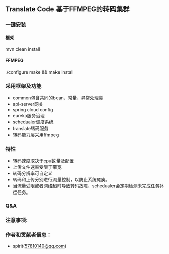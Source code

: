 
## Translate Code   基于FFMPEG的转码集群

### 一键安装

#### 框架
mvn clean install

#### FFMPEG
./configure
make && make install

### 采用框架及功能
- common包含共同的bean、常量、异常处理类
- api-server网关
- spring cloud config
- eureka服务治理
- schedualer调度系统
- translate转码服务
- 转码能力层采用ffmpeg

### 特性

- 转码速度取决于cpu数量及配置
- 上传文件速率受限于带宽
- 转码分辨率可自定义
- 转码和上传分别进行流量控制，以防止系统瘫痪。
- 当流量受限或者网络超时导致转码故障，schedualer会定期检测未完成任务补偿任务。


### Q&A

### 注意事项:

### 作者和贡献者信息：

- spirit(57810140@qq.com)


